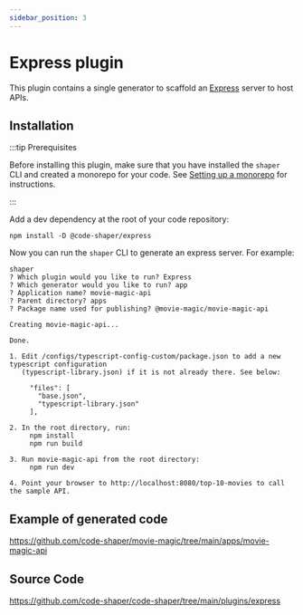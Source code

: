 ```yaml
---
sidebar_position: 3
---
```


# Express plugin

This plugin contains a single generator to scaffold an
[Express](https://expressjs.com/) server to host APIs.

## Installation

:::tip Prerequisites

Before installing this plugin, make sure that you have installed the `shaper`
CLI and created a monorepo for your code. See
[Setting up a monorepo](../getting-started/setting-up-a-monorepo.md) for
instructions.

:::

Add a dev dependency at the root of your code repository:

```shell
npm install -D @code-shaper/express
```

Now you can run the `shaper` CLI to generate an express server. For example:

```shell
shaper
? Which plugin would you like to run? Express
? Which generator would you like to run? app
? Application name? movie-magic-api
? Parent directory? apps
? Package name used for publishing? @movie-magic/movie-magic-api

Creating movie-magic-api...

Done.

1. Edit /configs/typescript-config-custom/package.json to add a new typescript configuration
   (typescript-library.json) if it is not already there. See below:

     "files": [
       "base.json",
       "typescript-library.json"
     ],

2. In the root directory, run:
     npm install
     npm run build

3. Run movie-magic-api from the root directory:
     npm run dev

4. Point your browser to http://localhost:8080/top-10-movies to call the sample API.
```

## Example of generated code

https://github.com/code-shaper/movie-magic/tree/main/apps/movie-magic-api

## Source Code

https://github.com/code-shaper/code-shaper/tree/main/plugins/express
